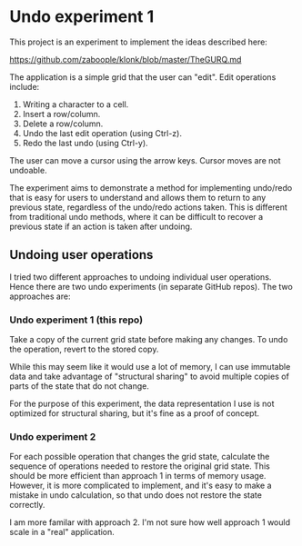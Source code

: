 # Undo experiment 1

This project is an experiment to implement the ideas described here:

https://github.com/zaboople/klonk/blob/master/TheGURQ.md

The application is a simple grid that the user can "edit". Edit operations include:

1. Writing a character to a cell.
2. Insert a row/column.
3. Delete a row/column.
4. Undo the last edit operation (using Ctrl-z).
5. Redo the last undo (using Ctrl-y).

The user can move a cursor using the arrow keys. Cursor moves are not undoable.

The experiment aims to demonstrate a method for implementing undo/redo that is
easy for users to understand and allows them to return to any previous state,
regardless of the undo/redo actions taken. This is different from traditional
undo methods, where it can be difficult to recover a previous state if an action
is taken after undoing.

## Undoing user operations

I tried two different approaches to undoing individual user operations. Hence
there are two undo experiments (in separate GitHub repos). The two approaches
are:

### Undo experiment 1 (this repo)

Take a copy of the current grid state before making any changes. To undo the
operation, revert to the stored copy.
   
While this may seem like it would use a lot of memory, I can use immutable data
and take advantage of "structural sharing" to avoid multiple copies of parts of
the state that do not change.

For the purpose of this experiment, the data representation I use is not
optimized for structural sharing, but it's fine as a proof of concept.

### Undo experiment 2

For each possible operation that changes the grid state, calculate the sequence
of operations needed to restore the original grid state. This should be more
efficient than approach 1 in terms of memory usage. However, it is more
complicated to implement, and it's easy to make a mistake in undo calculation,
so that undo does not restore the state correctly.

I am more familar with approach 2. I'm not sure how well approach 1 would scale
in a "real" application.